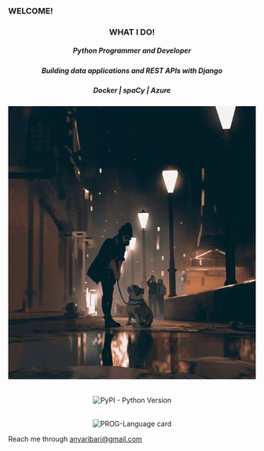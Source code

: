 ### WELCOME!

   
   <div>
   <h3 align="center">WHAT I DO! </h3>
<h5 align="center"> Python Programmer and Developer</h5>
<h5 align="center"> Building data applications and REST APIs with Django </h5>
<h5 align="center">  Docker | spaCy | Azure  </h5> 
  <p align="center">
   <img src="./photo_2021-06-24_15-33-07.jpg" width=600 />
</p>

<p align="center">
  <br>
  <img alt="PyPI - Python Version" src="https://img.shields.io/pypi/pyversions/dash-bootstrap-components">
</p>
   
   <p align="center">
  <br>
  <img alt="PROG-Language card" src="https://github-readme-stats.vercel.app/api/top-langs/?username=Nyaribari&layout=compact">
</p>
   
   Reach me through anyaribari@gmail.com
   
  </div>
 
